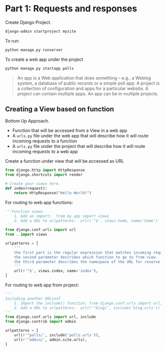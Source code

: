 # Part 1: Requests and responses
Create Django Project.

```bash
django-admin startproject mysite
```

To run:
```bash
python manage.py runserver
```

To create a web app under the project

```bash
python manage.py startapp polls
```

> An app is a Web application that does something – e.g., a Weblog system, a database of public records or a simple poll app. A project is a collection of configuration and apps for a particular website. A project can contain multiple apps. An app can be in multiple projects.

## Creating a View based on function
Bottom Up Approach.

- Function that will be accessed from a View in a web app
- A `urls.py` file under the web app that will describe how it will route incoming requests to a function
- A `urls.py` file under the project that will describe how it will route incoming requests to a web app

Create a function under view that will be accessed as URL

```python
from django.http import HttpResponse
from django.shortcuts import render

# Create your views here.
def index(request):
    return HttpResponse("Hello World!")
```

For routing to web app functions:

```python
'''Function views
    1. Add an import:  from my_app import views
    2. Add a URL to urlpatterns:  url(r'^$', views.home, name='home')
'''
from django.conf.urls import url
from . import views

urlpatterns = [
    '''
    the first part is the regular expression that matches incoming request
    the second parameter describes which function to go to from view
    the third parameter describes the namespace of the URL for reverse usage. it is unclear as of now.
    '''
    url(r'^$', views.index, name='index'),
]

```

For routing to web app from project:

```python
'''
Including another URLconf
    1. Import the include() function: from django.conf.urls import url, include
    2. Add a URL to urlpatterns:  url(r'^blog/', include('blog.urls'))
'''
from django.conf.urls import url, include
from django.contrib import admin

urlpatterns = [
    url(r'^polls/', include('polls.urls')),
    url(r'^admin/', admin.site.urls),
]
```
